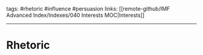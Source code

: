 tags: #rhetoric #influence #persuasion
links: [[remote-github/IMF Advanced Index/Indexes/040 Interests MOC|Interests]]

---
# Rhetoric